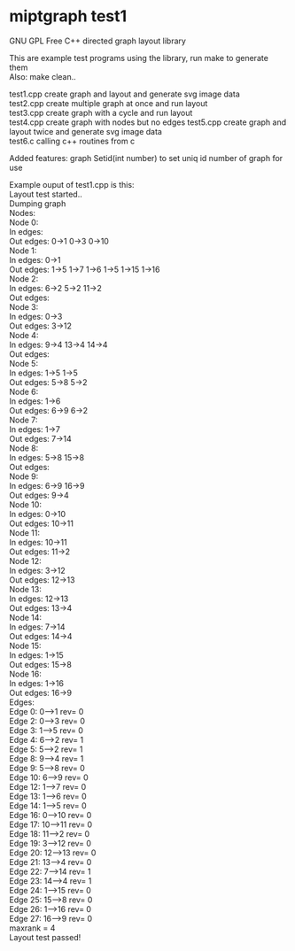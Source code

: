 # miptgraph test1

GNU GPL Free C++ directed graph layout library

This are example test programs using the library, run make to generate them  
Also: make clean..

test1.cpp create graph and layout and generate svg image data  
test2.cpp create multiple graph at once and run layout  
test3.cpp create graph with a cycle and run layout  
test4.cpp create graph with nodes but no edges
test5.cpp create graph and layout twice and generate svg image data  
test6.c calling c++ routines from c

Added features:
graph Setid(int number) to set uniq id number of graph for use  

Example ouput of test1.cpp is this:  
Layout test started..  
Dumping graph  
Nodes:  
Node 0:  
  In  edges:  
  Out edges: 0->1 0->3 0->10  
Node 1:  
  In  edges: 0->1  
  Out edges: 1->5 1->7 1->6 1->5 1->15 1->16  
Node 2:  
  In  edges: 6->2 5->2 11->2  
  Out edges:  
Node 3:  
  In  edges: 0->3  
  Out edges: 3->12  
Node 4:  
  In  edges: 9->4 13->4 14->4  
  Out edges:  
Node 5:  
  In  edges: 1->5 1->5  
  Out edges: 5->8 5->2  
Node 6:  
  In  edges: 1->6  
  Out edges: 6->9 6->2  
Node 7:  
  In  edges: 1->7  
  Out edges: 7->14  
Node 8:  
  In  edges: 5->8 15->8  
  Out edges:  
Node 9:  
  In  edges: 6->9 16->9  
  Out edges: 9->4  
Node 10:  
  In  edges: 0->10  
  Out edges: 10->11  
Node 11:  
  In  edges: 10->11  
  Out edges: 11->2  
Node 12:  
  In  edges: 3->12  
  Out edges: 12->13  
Node 13:  
  In  edges: 12->13  
  Out edges: 13->4  
Node 14:  
  In  edges: 7->14  
  Out edges: 14->4  
Node 15:  
  In  edges: 1->15  
  Out edges: 15->8  
Node 16:  
  In  edges: 1->16  
  Out edges: 16->9  
Edges:  
Edge 0: 0-->1 rev= 0  
Edge 2: 0-->3 rev= 0  
Edge 3: 1-->5 rev= 0  
Edge 4: 6-->2 rev= 1  
Edge 5: 5-->2 rev= 1  
Edge 8: 9-->4 rev= 1  
Edge 9: 5-->8 rev= 0  
Edge 10: 6-->9 rev= 0  
Edge 12: 1-->7 rev= 0  
Edge 13: 1-->6 rev= 0  
Edge 14: 1-->5 rev= 0  
Edge 16: 0-->10 rev= 0  
Edge 17: 10-->11 rev= 0  
Edge 18: 11-->2 rev= 0  
Edge 19: 3-->12 rev= 0  
Edge 20: 12-->13 rev= 0  
Edge 21: 13-->4 rev= 0  
Edge 22: 7-->14 rev= 1  
Edge 23: 14-->4 rev= 1  
Edge 24: 1-->15 rev= 0  
Edge 25: 15-->8 rev= 0  
Edge 26: 1-->16 rev= 0  
Edge 27: 16-->9 rev= 0  
maxrank = 4  
Layout test passed!  

